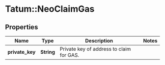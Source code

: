 # Tatum::NeoClaimGas

## Properties
Name | Type | Description | Notes
------------ | ------------- | ------------- | -------------
**private_key** | **String** | Private key of address to claim for GAS. | 

